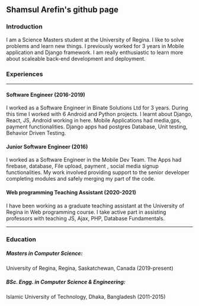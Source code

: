 ## Shamsul Arefin's github page

### Introduction

I am a Science Masters student at the University of Regina. I like
to solve problems and learn new things. I previously worked
for 3 years in Mobile application and Django framework. I am really
enthusiastic to learn more about scaleable back-end development
and deployment.

### Experiences
___
#### Software Engineer (2016-2019)

I worked as a Software Engineer in Binate Solutions Ltd for 3 years. During this time I worked with 6 Android and  Python projects.
I learnt about Django, React, JS, Android working in here. Mobile Applications had media,gps, payment functionalities. Django apps had
postgres Database, Unit testing, Behavior Driven Testing.

#### Junior Software Engineer (2016)

I worked as a Software Engineer in the Mobile Dev Team. The Apps had 
firebase, database, File upload, payment , social media signup
functionalities. My work involved providing support to the
senior developer completing modules and safely merging my part of the code. 
 
#### Web programming Teaching Assistant (2020-2021)

I have been working as a graduate teaching assistant at the University of Regina
in Web programming course. I take active part in assisting professors
with teaching JS, Ajax, PHP, Database Fundamentals.

---

### Education

##### Masters in Computer Science: 
University of Regina, Regina, Saskatchewan, Canada (2019-present)

##### BSc. Engg. in Computer Science & Engineering: 
Islamic University of Technology, Dhaka, Bangladesh (2011-2015)
